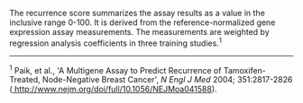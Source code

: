 The recurrence score summarizes the assay results as a value in the
inclusive range 0-100. It is derived from the reference-normalized
gene expression assay measurements. The measurements are weighted by
regression analysis coefficients in three training studies.<sup>1</sup>

---
<sup>1</sup> Paik, et al.,
'A Multigene Assay to Predict Recurrence of Tamoxifen-Treated,
Node-Negative Breast Cancer', *N Engl J Med* 2004; 351:2817-2826
(<a href='http://www.nejm.org/doi/full/10.1056/NEJMoa041588' target='_blank'>
http\://www.nejm.org/doi/full/10.1056/NEJMoa041588</a>).
